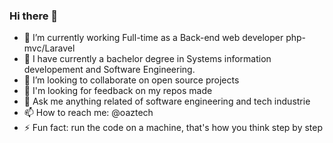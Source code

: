 ### Hi there 👋

- 🔭 I’m currently working Full-time as a Back-end web developer php-mvc/Laravel
- 🌱 I have currently a bachelor degree in Systems information developement and Software Engineering.
- 👯 I’m looking to collaborate on open source projects
- 🤔 I'm looking for feedback on my repos made
- 💬 Ask me anything related of software engineering and tech industrie
- 📫 How to reach me: @oaztech
- ⚡ Fun fact: run the code on a machine, that's how you think step by step
